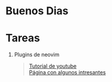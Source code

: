# Buenos Dias

# Tareas

1. Plugins de neovim
    >[Tutorial de youtube](https://www.youtube.com/playlist?list=PLzc_3azyItDXysVKuih0vRHziTuSZEVP9)  
    >[Página con algunos intresantes](https://diegologs.com/vim-plugins/)